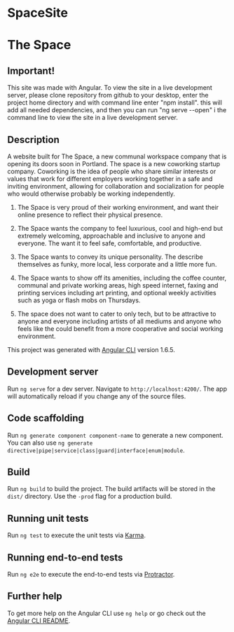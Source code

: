 # SpaceSite

# The Space

## Important!
This site was made with Angular.  To view the site in a live development server, please clone repository from github to your desktop, enter the project home directory and with command line enter "npm install".  this will add all needed dependencies, and then you can run "ng serve --open" i the command line to view the site in a live development server.

## Description

  A website built for The Space, a new communal workspace company that is opening its doors soon in Portland. The space is a new coworking startup company.  Coworking is the idea of people who share similar interests or values that work for different employers working together in a safe and inviting environment, allowing for collaboration and socialization for people who would otherwise probably be working independently.    

 1.  The Space is very proud of their working environment, and want their online presence to reflect their physical presence.

 2. The Space wants the company to feel luxurious, cool and high-end but extremely welcoming, approachable and inclusive to anyone and everyone.  The want it to feel safe, comfortable, and productive.  

 3.  The Space wants to convey its unique personality.  The describe themselves as funky, more local, less corporate and a little more fun.  

 4.  The Space wants to show off its amenities, including the coffee counter, communal and private working areas, high speed internet, faxing and printing services including art printing, and optional weekly activities such as yoga or flash mobs on Thursdays.   

 5. The space does not want to cater to only tech, but to be attractive to anyone and everyone including artists of all mediums and anyone who feels like the could benefit from a more cooperative and social working environment.

This project was generated with [Angular CLI](https://github.com/angular/angular-cli) version 1.6.5.

## Development server

Run `ng serve` for a dev server. Navigate to `http://localhost:4200/`. The app will automatically reload if you change any of the source files.

## Code scaffolding

Run `ng generate component component-name` to generate a new component. You can also use `ng generate directive|pipe|service|class|guard|interface|enum|module`.

## Build

Run `ng build` to build the project. The build artifacts will be stored in the `dist/` directory. Use the `-prod` flag for a production build.

## Running unit tests

Run `ng test` to execute the unit tests via [Karma](https://karma-runner.github.io).

## Running end-to-end tests

Run `ng e2e` to execute the end-to-end tests via [Protractor](http://www.protractortest.org/).

## Further help

To get more help on the Angular CLI use `ng help` or go check out the [Angular CLI README](https://github.com/angular/angular-cli/blob/master/README.md).
